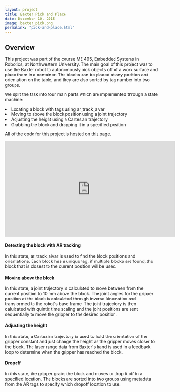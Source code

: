 ```yaml
---
layout: project
title: Baxter Pick and Place
date: December 10, 2015
image: baxter_pick.png
permalink: "pick-and-place.html"
---
```


## Overview
This project was part of the course ME 495, Embedded Systems in Robotics, at Northwestern University. The main goal of this project was to use the Baxter robot to autonomously pick objects off of a work surface and place them in a container. The blocks can be placed at any position and orientation on the table, and they are also sorted by tag number into two groups.

We split the task into four main parts which are implemented through a state machine:

<l>
<li> Locating a block with tags using ar_track_alvar</li>
<li> Moving to above the block position using a joint trajectory</li>
<li> Adjusting the height using a Cartesian trajectory</li>
<li> Grabbing the block and dropping it in a specified position</li>
</l>

All of the code for this project is hosted on [this page](https://github.com/rikkimelissa/baxter_pick_and_place).

<p align="center">
<iframe width="560" height="315" src="https://www.youtube.com/embed/H4gZ741p81o" frameborder="0" allowfullscreen></iframe>
</p>

#### Detecting the block with AR tracking  <a name="Vision"></a>
In this state, ar_track_alvar is used to find the block positions and orientations. Each block has a unique tag; if multiple blocks are found, the block that is closest to the current position will be used. 

#### Moving above the block  <a name="Movement"></a>
In this state, a joint trajectory is calculated to move between from the current position to 10 mm above the block. The joint angles for the gripper position at the block is calculated through inverse kinematics and transformed to the robot's base frame. The joint trajectory is then calulcated with quintic time scaling and the joint positions are sent sequentially to move the gripper to the desired position.

#### Adjusting the height  <a name="fine"></a>
In this state, a Cartesian trajectory is used to hold the orientation of the gripper constant and just change the height as the gripper moves closer to the block. The laser range data from Baxter's hand is used in a feedback loop to determine when the gripper has reached the block.

#### Dropoff <a name="drop"></a>
In this state, the gripper grabs the block and moves to drop it off in a specified location. The blocks are sorted into two groups using metadata from the AR tags to specify which dropoff location to use.